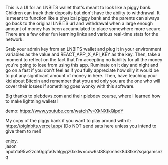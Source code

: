 This is a UI for an LNBITS wallet that's meant to look like a piggy bank. Children can track their deposits but don't have the ability to withdrawal. It is meant to function like a physical piggy bank and the parents can always go back to the original LNBITS url and withdrawal when a large enough amount of money has been accumulated to place somewhere more secure. There are a few other fun learning links and various real-time stats for the network.

Grab your admin key from an LNBITS wallet and plug it in your environment variables as the value and REACT_APP_X_API_KEY as the key. Then, take a moment to reflect on the fact that I'm accepting no liability for all the money you're going to lose from using this app. Ruminate on it day and night and go on a fast if you don't feel as if you fully appreciate how silly it would be to put any significant amount of money in here. Then, have teaching your kid about Bitcoin and remember that you and only you are the one who will cover their losses if something goes wonky with this software.

Big thanks to plebdevs.com and their plebdev course, where I learned how to make lightning wallets!

demo: https://www.youtube.com/watch?v=XkNXfkQlpdY

My copy of the piggy bank if you want to play around with it: https://piglnbits.vercel.app/
(Do NOT send sats here unless you intend to give them to me!)

enjoy,  
jason  
npub1a95w2zch0gqfa0vhlgygz0xklwxccw6st88qkmhsk8d3tke2sqaqamsnzq